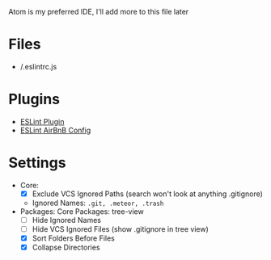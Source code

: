 Atom is my preferred IDE, I'll add more to this file later

# Files
- /.eslintrc.js

# Plugins
- [ESLint Plugin](https://atom.io/packages/linter-eslint)
- [ESLint AirBnB Config](https://github.com/airbnb/javascript/tree/master/packages/eslint-config-airbnb)

# Settings
- Core:
  - [x] Exclude VCS Ignored Paths (search won't look at anything .gitignore)
  - Ignored Names: `.git, .meteor, .trash`
- Packages: Core Packages: tree-view
  - [ ] Hide Ignored Names
  - [ ] Hide VCS Ignored Files (show .gitignore in tree view)
  - [x] Sort Folders Before Files
  - [x] Collapse Directories

